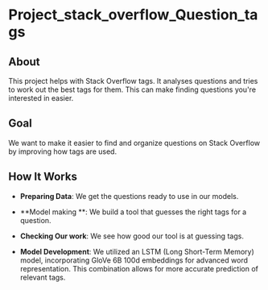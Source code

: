 # Project_stack_overflow_Question_tags

## About
This project helps with Stack Overflow tags. It analyses questions and tries to work out the best tags for them. This can make finding questions you're interested in easier.

## Goal
We want to make it easier to find and organize questions on Stack Overflow by improving how tags are used.

## How It Works
- **Preparing Data**: We get the questions ready to use in our models.
- **Model making **: We build a tool that guesses the right tags for a question.
- **Checking Our work**: We see how good our tool is at guessing tags.

- **Model Development**: We utilized an LSTM (Long Short-Term Memory) model, incorporating GloVe 6B 100d embeddings for advanced word representation. This combination allows for more accurate prediction of relevant tags.

